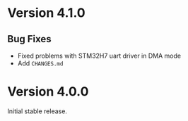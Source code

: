 # Version 4.1.0

## Bug Fixes

- Fixed problems with STM32H7 uart driver in DMA mode
- Add `CHANGES.md`

# Version 4.0.0

Initial stable release.
